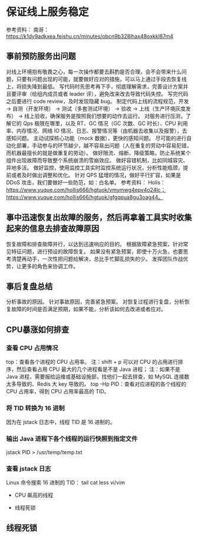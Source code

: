 # 保证线上服务稳定

参考资料：
南哥：
https://k1dy9adkxea.feishu.cn/minutes/obcn9b328lhax48oxkkl87m4

## 事前预防服务出问题

对线上环境抱有敬畏之心，每一次操作都要去斟酌是否合理，会不会带来什么问题，只要有问题出现的可能，就要做好应对的措施，可以马上通过手段去恢复线上，将损失降到最低。
写代码时先思考再下手，彻底理解需求，完善设计方案并且要评审（给组内成员或者 leader 评），避免改来改去导致代码失控。
写完代码之后要进行 code review，及时发现隐藏 bug。
制定代码上线的流程规范，开发 -> 自测（开发环境） -> 测试（多套测试环境） -> 验收 -> 上线（生产环境灰度发布） -> 线上验收，确保服务是按照我们想要的动作去运行。
对服务进行压测，了解它的 Qps 极限在哪里，以及 RT、GC 情况（GC 次数、GC 时长）、CPU 利用率、内存情况、网络 IO 情况、日志、报警情况等（由机器去收集以及报警），去感知问题。
主动试探核心功能（mock 数据），更快的感知问题。
尽可能的进行自动化部署，手动参与的环节越少，越不容易出问题（人在重复的劳动中容易犯错，而机器最擅长的就是做重复的劳动）。
做好限流、熔断、降级策略，防止系统某个组件出现故障而导致整个系统崩溃的雪崩效应。
做好容错机制，比如同城容灾、异地多活。
做好监控，使用监控工具实时监控系统运行状况，分析性能瓶颈，提前或者及时做出调整和优化。
针对 QPS 猛增的情况，做好平行扩容，如果是 DDoS 攻击，我们要做好一些防范，如：白名单。
参考资料：
Holis：
https://www.yuque.com/hollis666/hgtuok/vmymwg4epv4o24lc；
https://www.yuque.com/hollis666/hgtuok/gfgqpua8gu3oag44。

## 事中迅速恢复出故障的服务，然后再拿着工具实时收集起来的信息去排查故障原因

恢复故障和排查故障并行，以达到迅速响应的目的。
根据故障紧急预案，针对常见特征问题，进行预设的故障恢复。
如果没有紧急预案，即使十万火急，也要思考清楚再动手，一次性把问题给解决，总比手忙脚乱损失的少。
发挥团队作战优势，让更多的角色来协调工作。

## 事后复盘总结

分析事故的原因。
针对事故原因，完善紧急预案。
对恢复过程进行复盘，分析恢复故障的时间是否满足预期，如果不能，分析该如何去改进或者应对。

## CPU暴涨如何排查

### 查看 CPU 占用情况

top：查看各个进程的 CPU 占用率。
注：shift + p 可以对 CPU 的占用进行排序，然后查看占用 CPU 最大的几个进程看是不是 Java 进程；
注：如果不是 Java 进程，需要报给运维或基础设施部，找他们一起去排查，如 MySQL 连接数太多导致的、Redis 大 key 导致的。
top -Hp PID：查看对应进程的各个线程的 CPU 占用率，得到 CPU 占用率最高的 TID。

### 将 TID 转换为 16 进制

因为在 jstack 日志中，线程 TID 是 16 进制的。

### 输出 Java 进程下各个线程的运行快照到指定文件

jstack PID > /usr/temp/temp.txt

### 查看 jstack 日志

Linux 命令搜索 16 进制的 TID：
tail
cat
less
vi/vim

- CPU 飙高的线程

- 线程死锁

## 线程死锁

